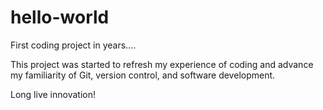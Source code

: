 # hello-world
First coding project in years.... 

This project was started to refresh my experience of coding and advance my familiarity of Git, version control, and software development.

Long live innovation!
